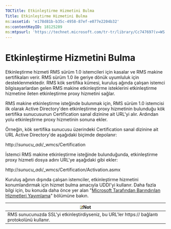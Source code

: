 ```yaml
---
TOCTitle: Etkinleştirme Hizmetini Bulma
Title: Etkinleştirme Hizmetini Bulma
ms:assetid: 'e178d81b-b35c-4958-87ef-e077e2204b32'
ms:contentKeyID: 18125289
ms:mtpsurl: 'https://technet.microsoft.com/tr-tr/library/Cc747697(v=WS.10)'
---
```


Etkinleştirme Hizmetini Bulma
=============================

Etkinleştirme hizmeti RMS sürüm 1.0 istemcileri için kasalar ve RMS makine sertifikaları verir. RMS sürüm 1.0 ile geriye dönük uyumluluk için desteklenmektedir. RMS kök sertifika kümesi, kuruluş ağında çalışan istemci bilgisayarlardan gelen RMS makine etkinleştirme isteklerini etkinleştirme hizmetine ileten etkinleştirme proxy hizmetini sağlar.

RMS makine etkinleştirme isteğinde bulunmak için, RMS sürüm 1.0 istemcisi ilk olarak Active Directory'den etkinleştirme proxy hizmetinin bulunduğu kök sertifika sunucusunun Certification sanal dizinine ait URL'yi alır. Ardından yolu etkinleştirme proxy hizmetinin sonuna ekler.

Örneğin, kök sertifika sunucusu üzerindeki Certification sanal dizinine ait URL Active Directory'de aşağıdaki biçimde depolanır:

http://*sunucu\_adı*/\_wmcs/Certification

İstemci RMS makine etkinleştirme isteğinde bulunduğunda, etkinleştirme proxy hizmeti dosya adını URL'ye aşağıdaki gibi ekler:

http://*sunucu\_adı*/\_wmcs/Certification/Activation.asmx

Kuruluş ağının dışında çalışan istemciler, etkinleştirme hizmetini konumlandırmak için hizmet bulma amacıyla UDDI'yi kullanır. Daha fazla bilgi için, bu konuda daha önce yer alan "[Microsoft Tarafından Barındırılan Hizmetleri Yayımlama](https://technet.microsoft.com/7ee8cb4d-1b46-48be-8a4c-5ff6a458231a)" bölümüne bakın.

| ![](/security-updates/images/Cc747697.note(WS.10).gif)Not                           |
|------------------------------------------------------------------------------------------------|
| RMS sunucunuzda SSL'yi etkinleştirdiyseniz, bu URL'ler https:// bağlantı protokolünü kullanır. |
